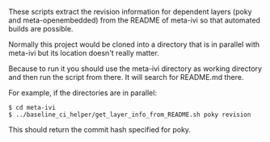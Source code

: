 These scripts extract the revision information for dependent layers (poky
and meta-openembedded) from the README of meta-ivi so that automated builds
are possible.

Normally this project would be cloned into a directory that is in parallel
with meta-ivi but its location doesn't really matter.

Because to run it you should use the meta-ivi directory as working directory
and then run the script from there.  It will search for README.md there.

For example, if the directories are in parallel:

```
$ cd meta-ivi
$ ../baseline_ci_helper/get_layer_info_from_README.sh poky revision
```

This should return the commit hash specified for poky.

